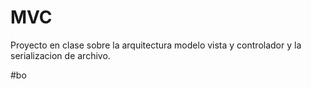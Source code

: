 # MVC
Proyecto en clase sobre la arquitectura modelo vista y controlador y la serializacion de archivo.

#bo
